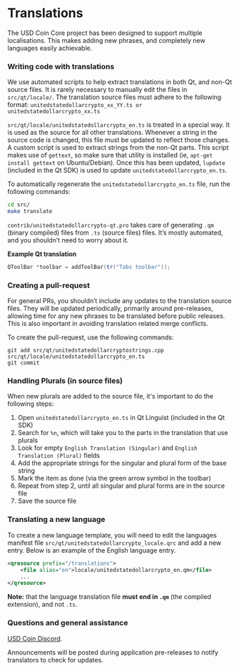 Translations
============

The USD Coin Core project has been designed to support multiple localisations. This makes adding new phrases, and completely new languages easily achievable.

### Writing code with translations
We use automated scripts to help extract translations in both Qt, and non-Qt source files. It is rarely necessary to manually edit the files in `src/qt/locale/`. The translation source files must adhere to the following format:
`unitedstatedollarcrypto_xx_YY.ts or unitedstatedollarcrypto_xx.ts`

`src/qt/locale/unitedstatedollarcrypto_en.ts` is treated in a special way. It is used as the source for all other translations. Whenever a string in the source code is changed, this file must be updated to reflect those changes. A custom script is used to extract strings from the non-Qt parts. This script makes use of `gettext`, so make sure that utility is installed (ie, `apt-get install gettext` on Ubuntu/Debian). Once this has been updated, `lupdate` (included in the Qt SDK) is used to update `unitedstatedollarcrypto_en.ts`.

To automatically regenerate the `unitedstatedollarcrypto_en.ts` file, run the following commands:
```sh
cd src/
make translate
```

`contrib/unitedstatedollarcrypto-qt.pro` takes care of generating `.qm` (binary compiled) files from `.ts` (source files) files. It’s mostly automated, and you shouldn’t need to worry about it.

**Example Qt translation**
```cpp
QToolBar *toolbar = addToolBar(tr("Tabs toolbar"));
```

### Creating a pull-request
For general PRs, you shouldn’t include any updates to the translation source files. They will be updated periodically, primarily around pre-releases, allowing time for any new phrases to be translated before public releases. This is also important in avoiding translation related merge conflicts.

To create the pull-request, use the following commands:
```
git add src/qt/unitedstatedollarcryptostrings.cpp src/qt/locale/unitedstatedollarcrypto_en.ts
git commit
```

### Handling Plurals (in source files)
When new plurals are added to the source file, it's important to do the following steps:

1. Open `unitedstatedollarcrypto_en.ts` in Qt Linguist (included in the Qt SDK)
2. Search for `%n`, which will take you to the parts in the translation that use plurals
3. Look for empty `English Translation (Singular)` and `English Translation (Plural)` fields
4. Add the appropriate strings for the singular and plural form of the base string
5. Mark the item as done (via the green arrow symbol in the toolbar)
6. Repeat from step 2, until all singular and plural forms are in the source file
7. Save the source file

### Translating a new language
To create a new language template, you will need to edit the languages manifest file `src/qt/unitedstatedollarcrypto_locale.qrc` and add a new entry. Below is an example of the English language entry.

```xml
<qresource prefix="/translations">
    <file alias="en">locale/unitedstatedollarcrypto_en.qm</file>
    ...
</qresource>
```

**Note:** that the language translation file **must end in `.qm`** (the compiled extension), and not `.ts`.

### Questions and general assistance
[USD Coin Discord](https://discord.apr-coin.com).

Announcements will be posted during application pre-releases to notify translators to check for updates.
